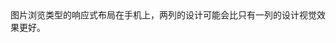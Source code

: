 <?xml version="1.0" encoding="UTF-8"?>
<!DOCTYPE html PUBLIC "-//W3C//DTD XHTML 1.0 Transitional//EN" "http://www.w3.org/TR/xhtml1/DTD/xhtml1-transitional.dtd">
<html><head><meta http-equiv="Content-Type" content="text/html; charset=UTF-8"/><meta name="exporter-version" content="Evernote Mac 6.11 (454874)"/><meta name="altitude" content="493.5744018554688"/><meta name="author" content="1366953335@qq.com"/><meta name="created" content="2015-09-17 08:56:13 +0000"/><meta name="latitude" content="30.6404"/><meta name="longitude" content="104.047"/><meta name="source" content="desktop.mac"/><meta name="updated" content="2015-09-17 08:59:40 +0000"/><meta name="application-data:corenote-localUUID" content="F9F4EEED-20F4-4F8C-98A7-323F57C9FFC7"/><meta name="application-data:corenote-hostUUID" content="7C27648D-2536-44D2-BF98-382E83BBB812"/><title>Untitled</title></head><body>
<div>图片浏览类型的响应式布局在手机上，两列的设计可能会比只有一列的设计视觉效果更好。</div>
</body></html>